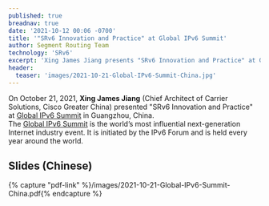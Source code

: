 ```yaml
---
published: true
breadnav: true
date: '2021-10-12 00:06 -0700'
title: '"SRv6 Innovation and Practice" at Global IPv6 Summit'
author: Segment Routing Team
technology: 'SRv6'
excerpt: 'Xing James Jiang presents "SRv6 Innovation and Practice" at Global IPv6 Summit in Guangzhou, China'
header:
  teaser: 'images/2021-10-21-Global-IPv6-Summit-China.jpg'
---
```


On October 21, 2021, **Xing James Jiang** (Chief Architect of Carrier Solutions, Cisco Greater China) presented "SRv6 Innovation and Practice" at <a href="http://www.conference.cn/ipv6/2021/">Global IPv6 Summit</a> in Guangzhou, China.<br />
The <a href="http://www.conference.cn/ipv6/2021/">Global IPv6 Summit</a> is the world’s most influential next-generation Internet industry event. It is initiated by the IPv6 Forum and is held every year around the world.

## Slides (Chinese)

{% capture "pdf-link" %}/images/2021-10-21-Global-IPv6-Summit-China.pdf{% endcapture %}
<script src="{{ 'assets/js/pdfobject.min.js' | relative_url }}"></script>
<div class="fitvidsignore" id="pdf"></div>
<script>PDFObject.embed(" {{ pdf-link | relative_url }} ", "#pdf", {height: "21.5em", width: "31.3em"});</script>
